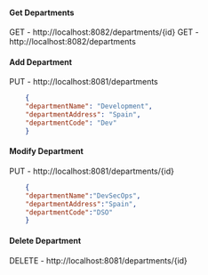 #### Get Departments
GET - http://localhost:8082/departments/{id}
GET - http://localhost:8082/departments

#### Add Department
PUT - http://localhost:8081/departments
```json
    {
    "departmentName": "Development",
    "departmentAddress": "Spain",
    "departmentCode": "Dev"
    }
```
#### Modify Department
PUT - http://localhost:8081/departments/{id}
```json
    {
    "departmentName":"DevSecOps",
    "departmentAddress":"Spain",
    "departmentCode":"DSO"
    }
```
#### Delete Department
DELETE - http://localhost:8081/departments/{id}

